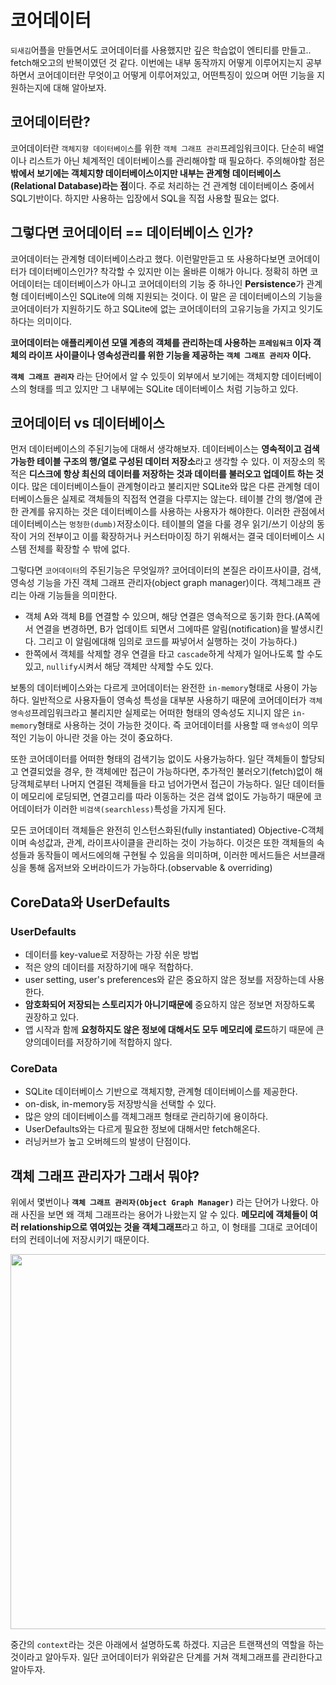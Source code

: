 # 코어데이터

`되새김`어플을 만들면서도 코어데이터를 사용했지만 깊은 학습없이 엔티티를 만들고.. fetch해오고의 반복이였던 것 같다. 이번에는 내부 동작까지 어떻게 이루어지는지 공부하면서 코어데이터란 무엇이고 어떻게 이루어져있고, 어떤특징이 있으며 어떤 기능을 지원하는지에 대해 알아보자.

## 코어데이터란?
코어데이터란 `객체지향 데이터베이스`를 위한 `객체 그래프 관리`프레임워크이다. 단순히 배열이나 리스트가 아닌 체계적인 데이터베이스를 관리해야할 때 필요하다. 주의해야할 점은 **밖에서 보기에는 객체지향 데이터베이스이지만 내부는 관계형 데이터베이스(Relational Database)라는 점**이다. 주로 처리하는 건 관계형 데이터베이스 중에서 SQL기반이다. 하지만 사용하는 입장에서 SQL을 직접 사용할 필요는 없다.

## 그렇다면 코어데이터 == 데이터베이스 인가?
코어데이터는 관계형 데이터베이스라고 했다. 이런말만듣고 또 사용하다보면 코어데이터가 데이터베이스인가? 착각할 수 있지만 이는 올바른 이해가 아니다. 정확히 하면 코어데이터는 데이터베이스가 아니고 코어데이터의 기능 중 하나인 **Persistence**가 관계형 데이터베이스인 SQLite에 의해 지원되는 것이다. 이 말은 곧 데이터베이스의 기능을 코어데이터가 지원하기도 하고 SQLite에 없는 코어데이터의 고유기능을 가지고 잇기도 하다는 의미이다.

**코어데이터는 애플리케이션 모델 계층의 객체를 관리하는데 사용하는 `프레임워크` 이자 객체의 라이프 사이클이나 영속성관리를 위한 기능을 제공하는 `객체 그래프 관리자` 이다.**

**`객체 그래프 관리자`** 라는 단어에서 알 수 있듯이 외부에서 보기에는 객체지향 데이터베이스의 형태를 띄고 있지만 그 내부에는 SQLite 데이터베이스 처럼 기능하고 있다.

## 코어데이터 vs 데이터베이스
먼저 데이터베이스의 주된기능에 대해서 생각해보자. 데이터베이스는 **영속적이고 검색 가능한 테이블 구조의 행/열로 구성된 데이터 저장소**라고 생각할 수 있다. 이 저장소의 목적은 **디스크에 항상 최신의 데이터를 저장하는 것과 데이터를 불러오고 업데이트 하는 것**이다. 많은 데이터베이스들이 관계형이라고 불리지만 SQLite와 많은 다른 관계형 데이터베이스들은 실제로 객체들의 직접적 연결을 다루지는 않는다. 테이블 간의 행/열에 관한 관계를 유지하는 것은 데이터베이스를 사용하는 사용자가 해야한다. 이러한 관점에서 데이터베이스는 `멍청한(dumb)`저장소이다. 테이블의 열을 다룰 경우 읽기/쓰기 이상의 동작이 거의 전부이고 이를 확장하거나 커스터마이징 하기 위해서는 결국 데이터베이스 시스템 전체를 확장할 수 밖에 없다.

그렇다면 `코어데이터`의 주된기능은 무엇일까? 코어데이터의 본질은 라이프사이클, 검색, 영속성 기능을 가진 객체 그래프 관리자(object graph manager)이다. 객체그래프 관리는 아래 기능들을 의미한다.
- 객체 A와 객체 B를 연결할 수 있으며, 해당 연결은 영속적으로 동기화 한다.(A쪽에서 연결을 변경하면, B가 업데이트 되면서 그에따른 알림(notification)을 발생시킨다. 그리고 이 알림에대해 임의로 코드를 짜넣어서 실행하는 것이 가능하다.)
- 한쪽에서 객체를 삭제할 경우 연결을 타고 `cascade`하게 삭제가 일어나도록 할 수도 있고, `nullify`시켜서 해당 객체만 삭제할 수도 있다.

보통의 데이터베이스와는 다르게 코어데이터는 완전한 `in-memory`형태로 사용이 가능하다. 일반적으로 사용자들이 영속성 특성을 대부분 사용하기 때문에 코어데이터가 `객체 영속성`프레임워크라고 불리지만 실제로는 어떠한 형태의 영속성도 지니지 않은 `in-memory`형태로 사용하는 것이 가능한 것이다. 즉 코어데이터를 사용할 때 `영속성`이 의무적인 기능이 아니란 것을 아는 것이 중요하다.

또한 코어데이터를 어떠한 형태의 검색기능 없이도 사용가능하다. 일단 객체들이 할당되고 연결되었을 경우, 한 객체에만 접근이 가능하다면, 추가적인 불러오기(fetch)없이 해당객체로부터 나머지 연결된 객체들을 타고 넘어가면서 접근이 가능하다. 일단 데이터들이 메모리에 로딩되면, 연결고리를 따라 이동하는 것은 검색 없이도 가능하기 때문에 코어데이터가 이러한 `비검색(searchless)`특성을 가지게 된다. 

모든 코어데이터 객체들은 완전히 인스턴스화된(fully instantiated) Objective-C객체이며 속성값과, 관계, 라이프사이클을 관리하는 것이 가능하다. 이것은 또한 객체들의 속성들과 동작들이 메서드에의해 구현될 수 있음을 의미하며, 이러한 메서드들은 서브클래싱을 통해 옵저브와 오버라이드가 가능하다.(observable & overriding)

## CoreData와 UserDefaults
### UserDefaults
- 데이터를 key-value로 저장하는 가장 쉬운 방법
- 적은 양의 데이터를 저장하기에 매우 적합하다.
- user setting, user's preferences와 같은 중요하지 않은 정보를 저장하는데 사용한다.
- **암호화되어 저장되는 스토리지가 아니기때문에** 중요하지 않은 정보면 저장하도록 권장하고 있다.
- 앱 시작과 함께 **요청하지도 않은 정보에 대해서도 모두 메모리에 로드**하기 때문에 큰 양의데이터를 저장하기에 적합하지 않다.
### CoreData
- SQLite 데이터베이스 기반으로 객체지향, 관계형 데이터베이스를 제공한다.
- on-disk, in-memory등 저장방식을 선택할 수 있다.
- 많은 양의 데이터베이스를 객체그래프 형태로 관리하기에 용이하다.
- UserDefaults와는 다르게 필요한 정보에 대해서만 fetch해온다.
- 러닝커브가 높고 오버헤드의 발생이 단점이다.

## 객체 그래프 관리자가 그래서 뭐야?
위에서 몇번이나 **`객체 그래프 관리자(Object Graph Manager)`** 라는 단어가 나왔다. 아래 사진을 보면 왜 객체 그래프라는 용어가 나왔는지 알 수 있다. **메모리에 객체들이 여러 relationship으로 엮여있는 것을 객체그래프**라고 하고, 이 형태를 그대로 코어데이터의 컨테이너에 저장시키기 때문이다.

<p align="center">
<img width="600" src="https://user-images.githubusercontent.com/76734067/210105149-e4fbef94-7934-4718-b056-c21ea047d571.png">
</p>

중간의 `context`라는 것은 아래에서 설명하도록 하겠다. 지금은 트랜잭션의 역할을 하는 것이라고 알아두자. 일단 코어데이터가 위와같은 단계를 거쳐 객체그래프를 관리한다고 알아두자.